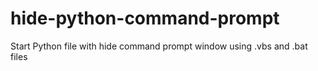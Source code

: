 # hide-python-command-prompt
Start Python file with hide command prompt window using .vbs and .bat files
